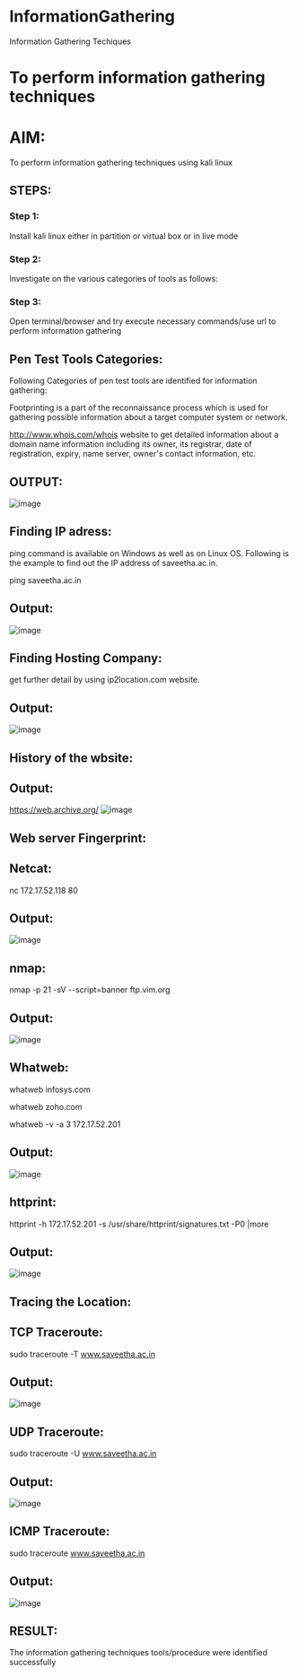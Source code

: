 # InformationGathering
Information Gathering Techiques

# To perform information gathering techniques

# AIM:

To perform information gathering techniques using kali linux 

## STEPS:

### Step 1:

Install kali linux either in partition or virtual box or in live mode

### Step 2:

Investigate on the various categories of tools as follows:

### Step 3:
Open terminal/browser and try execute necessary commands/use url to perform information gathering
## Pen Test Tools Categories:
Following Categories of pen test tools are identified for information gathering:

Footprinting is a part of the reconnaissance process which is used for gathering possible information about a target computer system or network.

http://www.whois.com/whois website to get detailed information about a domain name information including its owner, its registrar, date of registration, expiry, name server, owner's contact information, etc.


## OUTPUT:
![image](https://github.com/gokul-sureshkumar/InformationGathering/assets/121148715/a2b13e20-b504-4901-a35d-1d53247726af)
## Finding IP adress:
ping command is available on Windows as well as on Linux OS. Following is the example to find out the IP address of saveetha.ac.in.

ping saveetha.ac.in

## Output:
![image](https://github.com/gokul-sureshkumar/InformationGathering/assets/121148715/0f9a3d5c-ae8c-4d1b-a4f5-2a025ed498a5)
## Finding Hosting Company:
get further detail by using ip2location.com website.

## Output:
![image](https://github.com/gokul-sureshkumar/InformationGathering/assets/121148715/bbf4095f-00d4-49b8-a950-ddd504d0d81e)
## History of the wbsite:
## Output:
https://web.archive.org/
![image](https://github.com/gokul-sureshkumar/InformationGathering/assets/121148715/f5166239-895a-4e51-924a-1771ccea3ec8)
## Web server Fingerprint:
## Netcat:

nc 172.17.52.118 80

## Output:
![image](https://github.com/gokul-sureshkumar/InformationGathering/assets/121148715/2f794aca-900f-4e44-b5e4-9eff031425ab)
## nmap:

nmap -p 21 -sV --script=banner ftp.vim.org

## Output:
![image](https://github.com/gokul-sureshkumar/InformationGathering/assets/121148715/f8eebdf9-67ff-42c0-ae3b-b126d20576bb)
## Whatweb:

whatweb infosys.com


whatweb zoho.com


whatweb -v -a 3 172.17.52.201

## Output:
![image](https://github.com/gokul-sureshkumar/InformationGathering/assets/121148715/13003241-f18f-4e84-b15d-86a327e9c68c)
## httprint:

httprint -h 172.17.52.201 -s /usr/share/httprint/signatures.txt -P0 |more

## Output:
![image](https://github.com/gokul-sureshkumar/InformationGathering/assets/121148715/e1275ae0-7aef-43d9-a8bf-99be791d0070)
## Tracing the Location:
## TCP Traceroute:

sudo traceroute -T www.saveetha.ac.in

## Output:
![image](https://github.com/gokul-sureshkumar/InformationGathering/assets/121148715/67469d67-bba1-4fa1-925d-1bc35c4146ca)
## UDP Traceroute:

sudo traceroute -U www.saveetha.ac.in

## Output:
![image](https://github.com/gokul-sureshkumar/InformationGathering/assets/121148715/6f980827-c16f-4865-afff-1de0714937fd)
## ICMP Traceroute:

sudo traceroute  www.saveetha.ac.in

## Output:
![image](https://github.com/gokul-sureshkumar/InformationGathering/assets/121148715/5b0e049e-98ee-4849-ad1c-de8d8189927e)





## RESULT:
The information gathering techniques tools/procedure were  identified successfully
